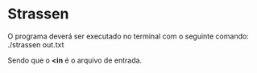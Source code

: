 # Strassen
O programa deverá ser executado no terminal com o seguinte comando:<br>
./strassen <in >out.txt<br>
  
Sendo que o <b><in</b> é o arquivo de entrada.
